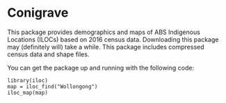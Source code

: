 # Conigrave
This package provides demographics and maps of ABS Indigenous Locations (ILOCs) based on 2016 census data.
Downloading this package may (definitely will) take a while. This package includes compressed census data and shape files.

You can get the package up and running with the following code:<br/>
```
library(iloc)
map = iloc_find("Wollongong")
iloc_map(map)
```

